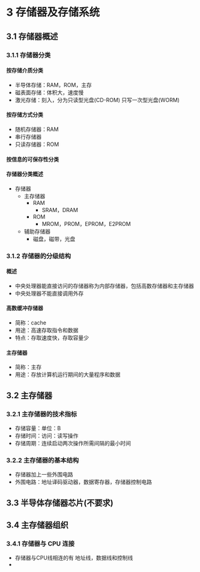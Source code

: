 <link rel="stylesheet" href="style.css">
<h1> 3 存储器及存储系统 </h1>
<h2> 3.1 存储器概述 </h2>
<h3> 3.1.1 存储器分类 </h3>
<h4> 按存储介质分类 </h4>

  - 半导体存储：RAM，ROM，主存
  - 磁表面存储：体积大，速度慢
  - 激光存储：刻入，分为只读型光盘(CD-ROM) 只写一次型光盘(WORM)

<h4> 按存储方式分类 </h4>

  - 随机存储器：RAM
  - 串行存储器
  - 只读存储器：ROM

<h4> 按信息的可保存性分类 </h4>

<h4> 存储器分类概述 </h4>

  - 存储器
    - 主存储器
      - RAM
        - SRAM，DRAM
      - ROM
        - MROM，PROM，EPROM，E2PROM
    - 辅助存储器
      - 磁盘，磁带，光盘

<h3> 3.1.2 存储器的分级结构 </h3>
<h4> 概述 </h4>

  - 中央处理器能直接访问的存储器称为内部存储器，包括高数存储器和主存储器
  - 中央处理器不能直接调用外存

<h4> 高数缓冲存储器 </h4>

  - 简称：cache
  - 用途：高速存取指令和数据
  - 特点：存取速度快，存取容量少

<h4> 主存储器 </h4>

  - 简称：主存
  - 用途：存放计算机运行期间的大量程序和数据

<h2> 3.2 主存储器 </h2>
<h3> 3.2.1 主存储器的技术指标 </h3>

  - 存储容量：单位：B
  - 存储时间：访问：读写操作
  - 存储周期：连续启动两次操作所需间隔的最小时间

<h3> 3.2.2 主存储器的基本结构 </h3>

  - 存储器加上一些外围电路
  - 外围电路：地址译码驱动器，数据寄存器，存储器控制电路

<h2> 3.3 半导体存储器芯片(不要求) </h2>

<h2> 3.4 主存储器组织 </h2>
<h3> 3.4.1 存储器与 CPU 连接 </h3>

  - 存储器与CPU线相连的有 地址线，数据线和控制线
  - 